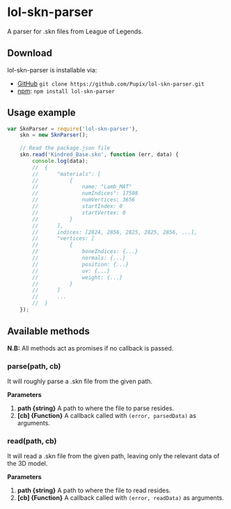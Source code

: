 # lol-skn-parser
A parser for .skn files from League of Legends.

## Download
lol-skn-parser is installable via:

- [GitHub](https://github.com/Pupix/lol-skn-parser) `git clone https://github.com/Pupix/lol-skn-parser.git`
- [npm](https://www.npmjs.com/): `npm install lol-skn-parser`

## Usage example

```js
var SknParser = require('lol-skn-parser'),
    skn = new SknParser();
    
    // Read the package.json file
    skn.read('Kindred_Base.skn', function (err, data) {
        console.log(data);
        //  {
        //      "materials": [
        //          {
        //              name: "Lamb_MAT"
        //              numIndices": 17508
        //              numVertices: 3656
        //              startIndex: 0
        //              startVertex: 0
        //          }
        //      ],
        //      indices: [2824, 2856, 2825, 2825, 2856, ...],
        //      "vertices: [
        //          {
        //              boneIndices: {...}
        //              normals: {...}
        //              position: {...}
        //              uv: {...}
        //              weight: {...}
        //          }
        //      ]
        //      ...
        //  }
    });

```

## Available methods

**N.B:** All methods act as promises if no callback is passed.

### parse(path, cb)

It will roughly parse a .skn file from the given path.

**Parameters**

1. **path {string}** A path to where the file to parse resides.
2. **[cb] {Function}** A callback called with `(error, parsedData)` as arguments.

### read(path, cb)

It will read a .skn file from the given path, leaving only the relevant data of the 3D model.

**Parameters**

1. **path {string}** A path to where the file to read resides.
2. **[cb] {Function}** A callback called with `(error, readData)` as arguments.

